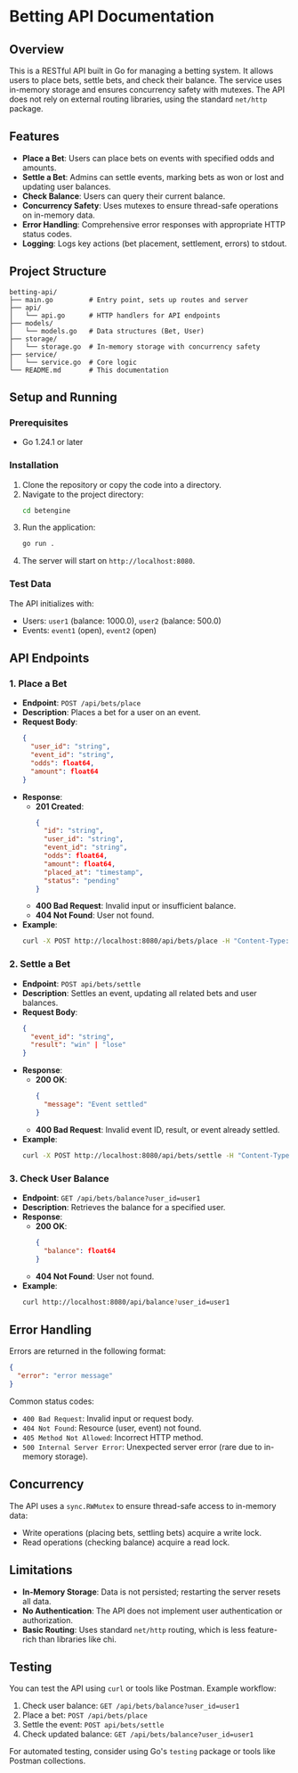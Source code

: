 # Betting API Documentation

## Overview
This is a RESTful API built in Go for managing a betting system. It allows users to place bets, settle bets, and check their balance. The service uses in-memory storage and ensures concurrency safety with mutexes. The API does not rely on external routing libraries, using the standard `net/http` package.

## Features
- **Place a Bet**: Users can place bets on events with specified odds and amounts.
- **Settle a Bet**: Admins can settle events, marking bets as won or lost and updating user balances.
- **Check Balance**: Users can query their current balance.
- **Concurrency Safety**: Uses mutexes to ensure thread-safe operations on in-memory data.
- **Error Handling**: Comprehensive error responses with appropriate HTTP status codes.
- **Logging**: Logs key actions (bet placement, settlement, errors) to stdout.

## Project Structure
```
betting-api/
├── main.go         # Entry point, sets up routes and server
├── api/
│   └── api.go      # HTTP handlers for API endpoints
├── models/
│   └── models.go   # Data structures (Bet, User)
├── storage/
│   └── storage.go  # In-memory storage with concurrency safety
├── service/
│   └── service.go  # Core logic  
└── README.md       # This documentation
```

## Setup and Running
### Prerequisites
- Go 1.24.1 or later

### Installation
1. Clone the repository or copy the code into a directory.
2. Navigate to the project directory:
   ```bash
   cd betengine
   ```
3. Run the application:
   ```bash
   go run .
   ```
4. The server will start on `http://localhost:8080`.

### Test Data
The API initializes with:
- Users: `user1` (balance: 1000.0), `user2` (balance: 500.0)
- Events: `event1` (open), `event2` (open)

## API Endpoints
### 1. Place a Bet
- **Endpoint**: `POST /api/bets/place`
- **Description**: Places a bet for a user on an event.
- **Request Body**:
  ```json
  {
    "user_id": "string",
    "event_id": "string",
    "odds": float64,
    "amount": float64
  }
  ```
- **Response**:
  - **201 Created**:
    ```json
    {
      "id": "string",
      "user_id": "string",
      "event_id": "string",
      "odds": float64,
      "amount": float64,
      "placed_at": "timestamp",
      "status": "pending"
    }
    ```
  - **400 Bad Request**: Invalid input or insufficient balance.
  - **404 Not Found**: User not found.
- **Example**:
  ```bash
  curl -X POST http://localhost:8080/api/bets/place -H "Content-Type: application/json" -d '{"user_id":"user1","event_id":"event1","odds":2.5,"amount":100}'
  ```

### 2. Settle a Bet
- **Endpoint**: `POST api/bets/settle`
- **Description**: Settles an event, updating all related bets and user balances.
- **Request Body**:
  ```json
  {
    "event_id": "string",
    "result": "win" | "lose"
  }
  ```
- **Response**:
  - **200 OK**:
    ```json
    {
      "message": "Event settled"
    }
    ```
  - **400 Bad Request**: Invalid event ID, result, or event already settled.
- **Example**:
  ```bash
  curl -X POST http://localhost:8080/api/bets/settle -H "Content-Type: application/json" -d '{"event_id":"event1","result":"win"}'
  ```

### 3. Check User Balance 
- **Endpoint**: `GET /api/bets/balance?user_id=user1`
- **Description**: Retrieves the balance for a specified user.
- **Response**:
  - **200 OK**:
    ```json
    {
      "balance": float64
    }
    ```
  - **404 Not Found**: User not found.
- **Example**:
  ```bash
  curl http://localhost:8080/api/balance?user_id=user1
  ```

## Error Handling
Errors are returned in the following format:
```json
{
  "error": "error message"
}
```
Common status codes:
- `400 Bad Request`: Invalid input or request body.
- `404 Not Found`: Resource (user, event) not found.
- `405 Method Not Allowed`: Incorrect HTTP method.
- `500 Internal Server Error`: Unexpected server error (rare due to in-memory storage).

## Concurrency
The API uses a `sync.RWMutex` to ensure thread-safe access to in-memory data:
- Write operations (placing bets, settling bets) acquire a write lock.
- Read operations (checking balance) acquire a read lock.

## Limitations
- **In-Memory Storage**: Data is not persisted; restarting the server resets all data.
- **No Authentication**: The API does not implement user authentication or authorization.
- **Basic Routing**: Uses standard `net/http` routing, which is less feature-rich than libraries like chi.

## Testing
You can test the API using `curl` or tools like Postman. Example workflow:
1. Check user balance: `GET /api/bets/balance?user_id=user1`
2. Place a bet: `POST /api/bets/place`
3. Settle the event: `POST api/bets/settle`
4. Check updated balance: `GET /api/bets/balance?user_id=user1`

For automated testing, consider using Go's `testing` package or tools like Postman collections.
